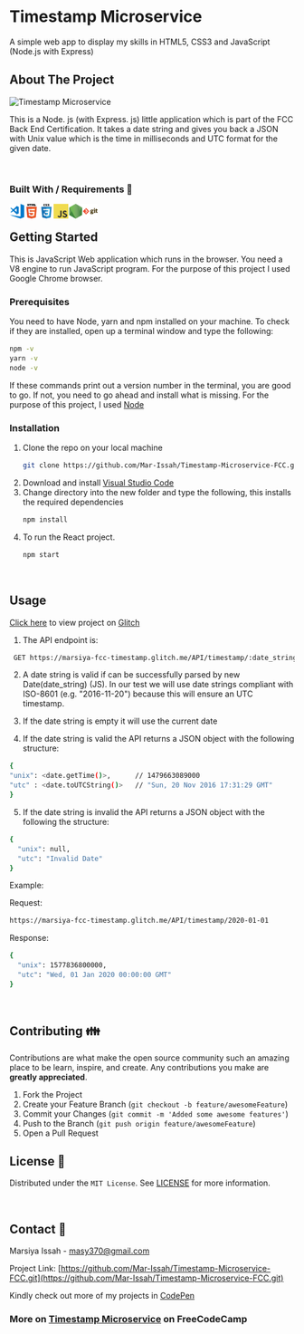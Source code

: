 # Timestamp Microservice

A simple web app to display my skills in HTML5, CSS3 and JavaScript (Node.js with Express)

## About The Project

![Timestamp Microservice](https://res.cloudinary.com/dytnpjxrd/image/upload/v1617745655/My%20Website%20Projects/timestamp_microservice_zyakm6.png)

This is a Node. js (with Express. js) little application which is part of the FCC Back End Certification. It takes a date string and gives you back a JSON with Unix value which is the time in milliseconds and UTC format for the given date.

<br>

### Built With / Requirements :construction_worker:
<img align="left" alt="Visual Studio Code" width="26px" src="https://raw.githubusercontent.com/github/explore/80688e429a7d4ef2fca1e82350fe8e3517d3494d/topics/visual-studio-code/visual-studio-code.png" />
<img align="left" alt="HTML5" width="26px" src="https://raw.githubusercontent.com/github/explore/80688e429a7d4ef2fca1e82350fe8e3517d3494d/topics/html/html.png" />
<img align="left" alt="CSS3" width="26px" src="https://raw.githubusercontent.com/github/explore/80688e429a7d4ef2fca1e82350fe8e3517d3494d/topics/css/css.png" />
<img align="left" alt="JavaScript" width="26px" src="https://raw.githubusercontent.com/github/explore/80688e429a7d4ef2fca1e82350fe8e3517d3494d/topics/javascript/javascript.png" />
<img align="left" alt="Node.js" width="26px" src="https://raw.githubusercontent.com/github/explore/80688e429a7d4ef2fca1e82350fe8e3517d3494d/topics/nodejs/nodejs.png" />
<img align="left" alt="Git" width="26px" src="https://raw.githubusercontent.com/github/explore/80688e429a7d4ef2fca1e82350fe8e3517d3494d/topics/git/git.png" />


<br>

<!-- GETTING STARTED -->

## Getting Started
This is JavaScript Web application which runs in the browser. You need a V8 engine to run JavaScript program. For the purpose of this project I used Google Chrome browser.

### Prerequisites
You need to have Node, yarn and npm installed on your machine. To check if they are installed, open up a terminal window and type the following:
 ```sh
npm -v
yarn -v
node -v
   ```
   
If these commands print out a version number in the terminal, you are good to go. If not, you need to go ahead and install what is missing. For the purpose of this project, I used [Node](https://nodejs.org/en/)

### Installation

1. Clone the repo on your local machine
   ```sh
   git clone https://github.com/Mar-Issah/Timestamp-Microservice-FCC.git
   ```
2. Download and install [Visual Studio Code](https://code.visualstudio.com/)
3. Change directory into the new folder and type the following, this installs the required dependencies
    ```sh
    npm install
   ```
4. To run the React project.
   ```sh
   npm start
   ```

<br>

<!-- USAGE EXAMPLES -->

## Usage
[Click here](https://marsiya-fcc-timestamp.glitch.me/) to view project on [Glitch](https://glitch.com/)
1. The API endpoint is:
  ```sh
   GET https://marsiya-fcc-timestamp.glitch.me/API/timestamp/:date_string?
   ```

2. A date string is valid if can be successfully parsed by new Date(date_string) (JS). In our test we will use date strings compliant with ISO-8601 (e.g. "2016-11-20") because this will ensure an UTC timestamp.

3. If the date string is empty it will use the current date

4. If the date string is valid the API returns a JSON object with the following structure:
  ```sh
  {
  "unix": <date.getTime()>,      // 1479663089000
  "utc" : <date.toUTCString()>   // "Sun, 20 Nov 2016 17:31:29 GMT"
}
   ```
5. If the date string is invalid the API returns a JSON object with the following the structure:
```sh
{
  "unix": null,
  "utc": "Invalid Date"
}
  ```

Example:

Request:
```sh
https://marsiya-fcc-timestamp.glitch.me/API/timestamp/2020-01-01
```
Response:
```sh
{
  "unix": 1577836800000,
  "utc": "Wed, 01 Jan 2020 00:00:00 GMT"
}
```

<br>
<!-- CONTRIBUTING -->

## Contributing :family:

Contributions are what make the open source community such an amazing place to be learn, inspire, and create. Any contributions you make are **greatly appreciated**.

1. Fork the Project
2. Create your Feature Branch (`git checkout -b feature/awesomeFeature`)
3. Commit your Changes (`git commit -m 'Added some awesome features'`)
4. Push to the Branch (`git push origin feature/awesomeFeature`)
5. Open a Pull Request
   <br>

<!-- LICENSE -->

## License :page_facing_up:

Distributed under the `MIT License`. See [LICENSE](https://choosealicense.com/licenses/mit/) for more information.

<!-- CONTACT -->

<br>

## Contact :e-mail:

Marsiya Issah - masy370@gmail.com

Project Link: [https://github.com/Mar-Issah/Timestamp-Microservice-FCC.git](https://github.com/Mar-Issah/Timestamp-Microservice-FCC.git)

Kindly check out more of my projects in [CodePen](https://codepen.io/your-work/)

### More on [Timestamp Microservice](https://www.freecodecamp.org/learn/apis-and-microservices/apis-and-microservices-projects/timestamp-microservice) on FreeCodeCamp


